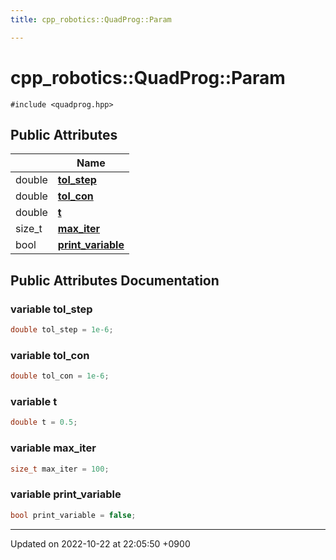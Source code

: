 ```yaml
---
title: cpp_robotics::QuadProg::Param

---
```


# cpp_robotics::QuadProg::Param






`#include <quadprog.hpp>`

## Public Attributes

|                | Name           |
| -------------- | -------------- |
| double | **[tol_step](/cpp_robotics/doxybook/Classes/structcpp__robotics_1_1QuadProg_1_1Param/#variable-tol-step)**  |
| double | **[tol_con](/cpp_robotics/doxybook/Classes/structcpp__robotics_1_1QuadProg_1_1Param/#variable-tol-con)**  |
| double | **[t](/cpp_robotics/doxybook/Classes/structcpp__robotics_1_1QuadProg_1_1Param/#variable-t)**  |
| size_t | **[max_iter](/cpp_robotics/doxybook/Classes/structcpp__robotics_1_1QuadProg_1_1Param/#variable-max-iter)**  |
| bool | **[print_variable](/cpp_robotics/doxybook/Classes/structcpp__robotics_1_1QuadProg_1_1Param/#variable-print-variable)**  |

## Public Attributes Documentation

### variable tol_step

```cpp
double tol_step = 1e-6;
```


### variable tol_con

```cpp
double tol_con = 1e-6;
```


### variable t

```cpp
double t = 0.5;
```


### variable max_iter

```cpp
size_t max_iter = 100;
```


### variable print_variable

```cpp
bool print_variable = false;
```


-------------------------------

Updated on 2022-10-22 at 22:05:50 +0900